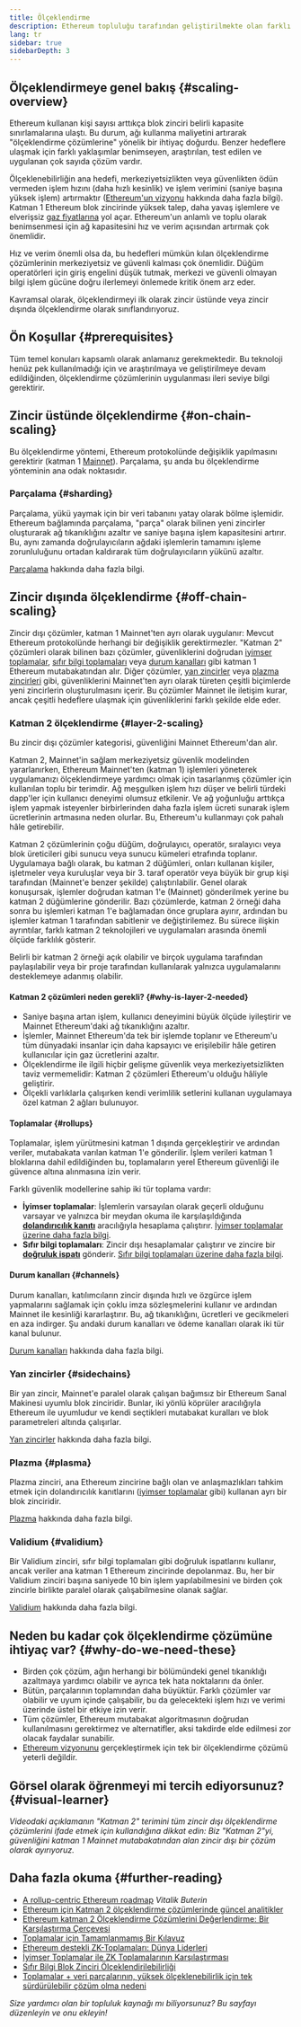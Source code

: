 ```yaml
---
title: Ölçeklendirme
description: Ethereum topluluğu tarafından geliştirilmekte olan farklı ölçekleme seçeneklerine giriş.
lang: tr
sidebar: true
sidebarDepth: 3
---
```


## Ölçeklendirmeye genel bakış {#scaling-overview}

Ethereum kullanan kişi sayısı arttıkça blok zinciri belirli kapasite sınırlamalarına ulaştı. Bu durum, ağı kullanma maliyetini artırarak "ölçeklendirme çözümlerine" yönelik bir ihtiyaç doğurdu. Benzer hedeflere ulaşmak için farklı yaklaşımlar benimseyen, araştırılan, test edilen ve uygulanan çok sayıda çözüm vardır.

Ölçeklenebilirliğin ana hedefi, merkeziyetsizlikten veya güvenlikten ödün vermeden işlem hızını (daha hızlı kesinlik) ve işlem verimini (saniye başına yüksek işlem) artırmaktır ([Ethereum'un vizyonu](/upgrades/vision/) hakkında daha fazla bilgi). Katman 1 Ethereum blok zincirinde yüksek talep, daha yavaş işlemlere ve elverişsiz [gaz fiyatlarına](/developers/docs/gas/) yol açar. Ethereum'un anlamlı ve toplu olarak benimsenmesi için ağ kapasitesini hız ve verim açısından artırmak çok önemlidir.

Hız ve verim önemli olsa da, bu hedefleri mümkün kılan ölçeklendirme çözümlerinin merkeziyetsiz ve güvenli kalması çok önemlidir. Düğüm operatörleri için giriş engelini düşük tutmak, merkezi ve güvenli olmayan bilgi işlem gücüne doğru ilerlemeyi önlemede kritik önem arz eder.

Kavramsal olarak, ölçeklendirmeyi ilk olarak zincir üstünde veya zincir dışında ölçeklendirme olarak sınıflandırıyoruz.

## Ön Koşullar {#prerequisites}

Tüm temel konuları kapsamlı olarak anlamanız gerekmektedir. Bu teknoloji henüz pek kullanılmadığı için ve araştırılmaya ve geliştirilmeye devam edildiğinden, ölçeklendirme çözümlerinin uygulanması ileri seviye bilgi gerektirir.

## Zincir üstünde ölçeklendirme {#on-chain-scaling}

Bu ölçeklendirme yöntemi, Ethereum protokolünde değişiklik yapılmasını gerektirir (katman 1 [Mainnet](/glossary/#mainnet)). Parçalama, şu anda bu ölçeklendirme yönteminin ana odak noktasıdır.

### Parçalama {#sharding}

Parçalama, yükü yaymak için bir veri tabanını yatay olarak bölme işlemidir. Ethereum bağlamında parçalama, "parça" olarak bilinen yeni zincirler oluşturarak ağ tıkanıklığını azaltır ve saniye başına işlem kapasitesini artırır. Bu, aynı zamanda doğrulayıcıların ağdaki işlemlerin tamamını işleme zorunluluğunu ortadan kaldırarak tüm doğrulayıcıların yükünü azaltır.

[Parçalama](/upgrades/sharding/) hakkında daha fazla bilgi.

## Zincir dışında ölçeklendirme {#off-chain-scaling}

Zincir dışı çözümler, katman 1 Mainnet'ten ayrı olarak uygulanır: Mevcut Ethereum protokolünde herhangi bir değişiklik gerektirmezler. "Katman 2" çözümleri olarak bilinen bazı çözümler, güvenliklerini doğrudan [iyimser toplamalar](/developers/docs/scaling/optimistic-rollups/), [sıfır bilgi toplamaları](/developers/docs/scaling/zk-rollups/) veya [durum kanalları](/developers/docs/scaling/state-channels/) gibi katman 1 Ethereum mutabakatından alır. Diğer çözümler, [yan zincirler](#sidechains) veya [plazma zincirleri](#plasma) gibi, güvenliklerini Mainnet'ten ayrı olarak türeten çeşitli biçimlerde yeni zincirlerin oluşturulmasını içerir. Bu çözümler Mainnet ile iletişim kurar, ancak çeşitli hedeflere ulaşmak için güvenliklerini farklı şekilde elde eder.

### Katman 2 ölçeklendirme {#layer-2-scaling}

Bu zincir dışı çözümler kategorisi, güvenliğini Mainnet Ethereum'dan alır.

Katman 2, Mainnet'in sağlam merkeziyetsiz güvenlik modelinden yararlanırken, Ethereum Mainnet'ten (katman 1) işlemleri yöneterek uygulamanızı ölçeklendirmeye yardımcı olmak için tasarlanmış çözümler için kullanılan toplu bir terimdir. Ağ meşgulken işlem hızı düşer ve belirli türdeki dapp'ler için kullanıcı deneyimi olumsuz etkilenir. Ve ağ yoğunluğu arttıkça işlem yapmak isteyenler birbirlerinden daha fazla işlem ücreti sunarak işlem ücretlerinin artmasına neden olurlar. Bu, Ethereum'u kullanmayı çok pahalı hâle getirebilir.

Katman 2 çözümlerinin çoğu düğüm, doğrulayıcı, operatör, sıralayıcı veya blok üreticileri gibi sunucu veya sunucu kümeleri etrafında toplanır. Uygulamaya bağlı olarak, bu katman 2 düğümleri, onları kullanan kişiler, işletmeler veya kuruluşlar veya bir 3. taraf operatör veya büyük bir grup kişi tarafından (Mainnet'e benzer şekilde) çalıştırılabilir. Genel olarak konuşursak, işlemler doğrudan katman 1'e (Mainnet) gönderilmek yerine bu katman 2 düğümlerine gönderilir. Bazı çözümlerde, katman 2 örneği daha sonra bu işlemleri katman 1'e bağlamadan önce gruplara ayırır, ardından bu işlemler katman 1 tarafından sabitlenir ve değiştirilemez. Bu sürece ilişkin ayrıntılar, farklı katman 2 teknolojileri ve uygulamaları arasında önemli ölçüde farklılık gösterir.

Belirli bir katman 2 örneği açık olabilir ve birçok uygulama tarafından paylaşılabilir veya bir proje tarafından kullanılarak yalnızca uygulamalarını desteklemeye adanmış olabilir.

#### Katman 2 çözümleri neden gerekli? {#why-is-layer-2-needed}

- Saniye başına artan işlem, kullanıcı deneyimini büyük ölçüde iyileştirir ve Mainnet Ethereum'daki ağ tıkanıklığını azaltır.
- İşlemler, Mainnet Ethereum'da tek bir işlemde toplanır ve Ethereum'u tüm dünyadaki insanlar için daha kapsayıcı ve erişilebilir hâle getiren kullanıcılar için gaz ücretlerini azaltır.
- Ölçeklendirme ile ilgili hiçbir gelişme güvenlik veya merkeziyetsizlikten taviz vermemelidir: Katman 2 çözümleri Ethereum'u olduğu hâliyle geliştirir.
- Ölçekli varlıklarla çalışırken kendi verimlilik setlerini kullanan uygulamaya özel katman 2 ağları bulunuyor.

#### Toplamalar {#rollups}

Toplamalar, işlem yürütmesini katman 1 dışında gerçekleştirir ve ardından veriler, mutabakata varılan katman 1'e gönderilir. İşlem verileri katman 1 bloklarına dahil edildiğinden bu, toplamaların yerel Ethereum güvenliği ile güvence altına alınmasına izin verir.

Farklı güvenlik modellerine sahip iki tür toplama vardır:

- **İyimser toplamalar**: İşlemlerin varsayılan olarak geçerli olduğunu varsayar ve yalnızca bir meydan okuma ile karşılaşıldığında [**dolandırıcılık kanıtı**](/glossary/#fraud-proof) aracılığıyla hesaplama çalıştırır. [İyimser toplamalar üzerine daha fazla bilgi](/developers/docs/scaling/optimistic-rollups/).
- **Sıfır bilgi toplamaları**: Zincir dışı hesaplamalar çalıştırır ve zincire bir [**doğruluk ispatı**](/glossary/#validity-proof) gönderir. [Sıfır bilgi toplamaları üzerine daha fazla bilgi](/developers/docs/scaling/zk-rollups/).

#### Durum kanalları {#channels}

Durum kanalları, katılımcıların zincir dışında hızlı ve özgürce işlem yapmalarını sağlamak için çoklu imza sözleşmelerini kullanır ve ardından Mainnet ile kesinliği kararlaştırır. Bu, ağ tıkanıklığını, ücretleri ve gecikmeleri en aza indirger. Şu andaki durum kanalları ve ödeme kanalları olarak iki tür kanal bulunur.

[Durum kanalları](/developers/docs/scaling/state-channels/) hakkında daha fazla bilgi.

### Yan zincirler {#sidechains}

Bir yan zincir, Mainnet'e paralel olarak çalışan bağımsız bir Ethereum Sanal Makinesi uyumlu blok zinciridir. Bunlar, iki yönlü köprüler aracılığıyla Ethereum ile uyumludur ve kendi seçtikleri mutabakat kuralları ve blok parametreleri altında çalışırlar.

[Yan zincirler](/developers/docs/scaling/sidechains/) hakkında daha fazla bilgi.

### Plazma {#plasma}

Plazma zinciri, ana Ethereum zincirine bağlı olan ve anlaşmazlıkları tahkim etmek için dolandırıcılık kanıtlarını ([iyimser toplamalar](/developers/docs/scaling/optimistic-rollups/) gibi) kullanan ayrı bir blok zinciridir.

[Plazma](/developers/docs/scaling/plasma/) hakkında daha fazla bilgi.

### Validium {#validium}

Bir Validium zinciri, sıfır bilgi toplamaları gibi doğruluk ispatlarını kullanır, ancak veriler ana katman 1 Ethereum zincirinde depolanmaz. Bu, her bir Validium zinciri başına saniyede 10 bin işlem yapılabilmesini ve birden çok zincirle birlikte paralel olarak çalışabilmesine olanak sağlar.

[Validium](/developers/docs/scaling/validium/) hakkında daha fazla bilgi.

## Neden bu kadar çok ölçeklendirme çözümüne ihtiyaç var? {#why-do-we-need-these}

- Birden çok çözüm, ağın herhangi bir bölümündeki genel tıkanıklığı azaltmaya yardımcı olabilir ve ayrıca tek hata noktalarını da önler.
- Bütün, parçalarının toplamından daha büyüktür. Farklı çözümler var olabilir ve uyum içinde çalışabilir, bu da gelecekteki işlem hızı ve verimi üzerinde üstel bir etkiye izin verir.
- Tüm çözümler, Ethereum mutabakat algoritmasının doğrudan kullanılmasını gerektirmez ve alternatifler, aksi takdirde elde edilmesi zor olacak faydalar sunabilir.
- [Ethereum vizyonunu](/upgrades/vision/) gerçekleştirmek için tek bir ölçeklendirme çözümü yeterli değildir.

## Görsel olarak öğrenmeyi mi tercih ediyorsunuz? {#visual-learner}

<YouTube id="BgCgauWVTs0" />

_Videodaki açıklamanın "Katman 2" terimini tüm zincir dışı ölçeklendirme çözümlerini ifade etmek için kullandığına dikkat edin: Biz "Katman 2"yi, güvenliğini katman 1 Mainnet mutabakatından alan zincir dışı bir çözüm olarak ayırıyoruz._

<YouTube id="7pWxCklcNsU" />

## Daha fazla okuma {#further-reading}

- [A rollup-centric Ethereum roadmap](https://ethereum-magicians.org/t/a-rollup-centric-ethereum-roadmap/4698) _Vitalik Buterin_
- [Ethereum için Katman 2 ölçeklendirme çözümlerinde güncel analitikler](https://www.l2beat.com/)
- [Ethereum katman 2 Ölçeklendirme Çözümlerini Değerlendirme: Bir Karşılaştırma Çerçevesi](https://medium.com/matter-labs/evaluating-ethereum-l2-scaling-solutions-a-comparison-framework-b6b2f410f955)
- [Toplamalar için Tamamlanmamış Bir Kılavuz](https://vitalik.ca/general/2021/01/05/rollup.html)
- [Ethereum destekli ZK-Toplamaları: Dünya Liderleri](https://hackmd.io/@canti/rkUT0BD8K)
- [İyimser Toplamalar ile ZK Toplamalarının Karşılaştırması](https://limechain.tech/blog/optimistic-rollups-vs-zk-rollups/)
- [Sıfır Bilgi Blok Zinciri Ölçeklendirilebilirliği](https://ethworks.io/assets/download/zero-knowledge-blockchain-scaling-ethworks.pdf)
- [Toplamalar + veri parçalarının, yüksek ölçeklenebilirlik için tek sürdürülebilir çözüm olma nedeni](https://polynya.medium.com/why-rollups-data-shards-are-the-only-sustainable-solution-for-high-scalability-c9aabd6fbb48)

_Size yardımcı olan bir topluluk kaynağı mı biliyorsunuz? Bu sayfayı düzenleyin ve onu ekleyin!_
